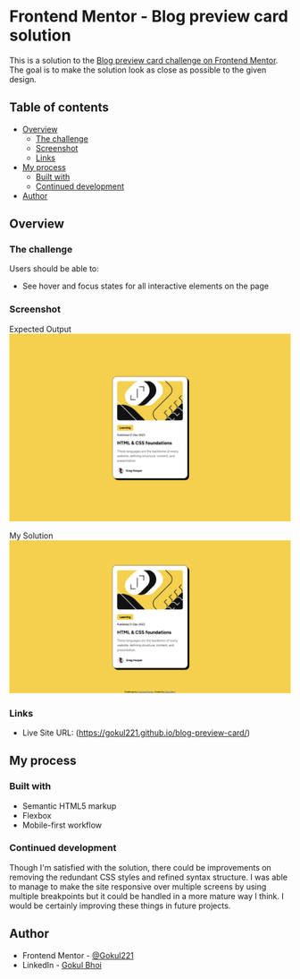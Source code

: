 # Frontend Mentor - Blog preview card solution

This is a solution to the [Blog preview card challenge on Frontend Mentor](https://www.frontendmentor.io/challenges/blog-preview-card-ckPaj01IcS). The goal is to make the solution look as close as possible to the given design.

## Table of contents

- [Overview](#overview)
  - [The challenge](#the-challenge)
  - [Screenshot](#screenshot)
  - [Links](#links)
- [My process](#my-process)
  - [Built with](#built-with)
  - [Continued development](#continued-development)
- [Author](#author)

## Overview

### The challenge

Users should be able to:

- See hover and focus states for all interactive elements on the page

### Screenshot

Expected Output
![](./design/desktop-design.jpg)


My Solution
![](./Screenshot%202025-02-05%20at%2001.08.46.png)

### Links

- Live Site URL: (https://gokul221.github.io/blog-preview-card/)

## My process

### Built with

- Semantic HTML5 markup
- Flexbox
- Mobile-first workflow

### Continued development

Though I'm satisfied with the solution, there could be improvements on removing the redundant CSS styles and refined syntax structure. I was able to manage to make the site responsive over multiple screens by using multiple breakpoints but it could be handled in a more mature way I think. I would be certainly improving these things in future projects.

## Author

- Frontend Mentor - [@Gokul221](https://www.frontendmentor.io/profile/Gokul221)
- LinkedIn - [Gokul Bhoi](https://www.linkedin.com/in/gokul-bhoi-3b8b39188)
